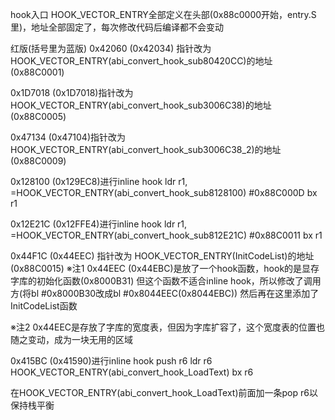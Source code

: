 ﻿hook入口
HOOK_VECTOR_ENTRY全部定义在头部(0x88c0000开始，entry.S里)，地址全部固定了，每次修改代码后编译都不会变动

红版(括号里为蓝版)
0x42060 (0x42034) 指针改为
HOOK_VECTOR_ENTRY(abi_convert_hook_sub80420CC)的地址(0x88C0001)

0x1D7018 (0x1D7018)指针改为
HOOK_VECTOR_ENTRY(abi_convert_hook_sub3006C38)的地址(0x88C0005)

0x47134 (0x47104)指针改为
HOOK_VECTOR_ENTRY(abi_convert_hook_sub3006C38_2)的地址(0x88C0009)

0x128100 (0x129EC8)进行inline hook
ldr r1, =HOOK_VECTOR_ENTRY(abi_convert_hook_sub8128100) #0x88C000D
bx r1

0x12E21C (0x12FFE4)进行inline hook
ldr r1, =HOOK_VECTOR_ENTRY(abi_convert_hook_sub812E21C) #0x88C0011
bx r1

0x44F1C (0x44EEC) 指针改为
HOOK_VECTOR_ENTRY(InitCodeList)的地址(0x88C0015)
※注1
0x44EEC (0x44EBC)是放了一个hook函数，hook的是显存字库的初始化函数(0x8000B31)
但这个函数不适合inline hook，所以修改了调用方(将bl #0x8000B30改成bl #0x8044EEC(0x8044EBC))
然后再在这里添加了InitCodeList函数

※注2
0x44EEC是存放了字库的宽度表，但因为字库扩容了，这个宽度表的位置也随之变动，成为一块无用的区域

0x415BC (0x41590)进行inline hook
push r6
ldr r6 HOOK_VECTOR_ENTRY(abi_convert_hook_LoadText)
bx r6

在HOOK_VECTOR_ENTRY(abi_convert_hook_LoadText)前面加一条pop r6以保持栈平衡